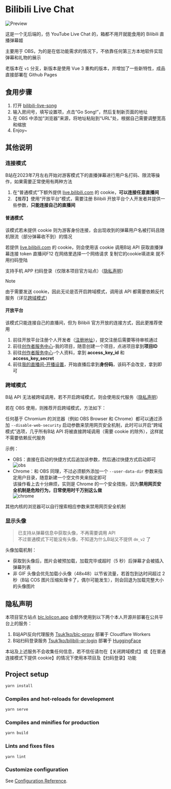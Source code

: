 # Bilibili Live Chat

![Preview](https://i.loli.net/2020/06/20/vXuZKCq396co2HO.gif)

这是一个无后端的，仿 YouTube Live Chat 的，箱都不用开就能食用的 Bilibili 直播弹幕姬

主要用于 OBS，为的是在低功能需求的情况下，不依靠任何第三方本地软件实现弹幕和礼物的展示

老版本在 `v1` 分支，新版本是使用 Vue 3 重构的版本，并增加了一些新特性，成品直接部署在 Github Pages

## 食用步骤

1. 打开 [bilibili-live-song](https://xian2023.github.io/bilibili-live-song/)
2. 输入房间号，填写设置项，点击“Go Song!”，然后复制新页面的地址
3. 在 OBS 中添加“浏览器”来源，将地址粘贴到“URL”处，根据自己需要调整宽高和缩放
4. Enjoy~

## 其他说明

### 连接模式

B站在2023年7月左右开始对游客模式下的直播弹幕进行用户名打码、限流等操作，如果需要正常使用有两种方法

1. 在“普通模式”下额外提供 [live.bilibili.com](https://live.bilibili.com/) 的 cookie，**可以连接任意直播间**
2. 【推荐】使用“开放平台”模式，需要注册 Bilibili 开放平台个人开发者并提供一些参数，**只能连接自己的直播间**

#### 普通模式

该模式若未提供 cookie 则为游客身份连接，会出现收到的弹幕用户名被打码且随机限流（部分弹幕收不到）的情况

若提供 [live.bilibili.com](https://live.bilibili.com/) 的 cookie，则会使用该 cookie 调用B站 API 获取直播弹幕连接 token
直播间F12 在网络里选择一个网络请求 复制它的cookie填进来 就不用扫码登陆

支持手机 APP 扫码登录（仅限本项目官方站点）（[隐私声明](#隐私声明)）

> [!NOTE]  
> 由于需要发送 cookie，因此无论是否开启跨域模式，调用该 API 都需要依赖反代服务（详见[跨域模式](#跨域模式)）

#### 开放平台

该模式只能连接自己的直播间，但为 Bilibili 官方开放的连接方式，因此更推荐使用

1. 前往开放平台注册个人开发者（[注册地址](https://open-live.bilibili.com/open-register-form/personal)），提交注册后需要等待审核通过
2. 前往[创作者服务中心](https://open-live.bilibili.com/open-manage)-我的项目，随意创建一个项目，点进项目拿到**项目ID**
3. 前往[创作者服务中心](https://open-live.bilibili.com/open-manage)-个人资料，拿到 **access_key_id** 和 **access_key_secret**
4. 前往[我的直播间-开播设置](https://link.bilibili.com/p/center/index/#/my-room/start-live)，开始直播后拿到**身份码**，该码不会改变，拿到即可

### 跨域模式

B站 API 无法被跨域调用，若不开启跨域模式，则会使用反代服务（[隐私声明](#隐私声明)）

若在 OBS 使用，则推荐开启跨域模式，方法如下：

任何基于 Chromium 的浏览器（例如 OBS Browser 和 Chrome）都可以通过添加 `--disable-web-security` 启动参数来禁用网页安全机制，此时可以开启“跨域模式”选项，几乎所有B站 API 将被直接跨域调用（需要 cookie 的除外），这样就不需要依赖反代服务

示例：

- OBS：直接在启动的快捷方式后追加该参数，然后通过快捷方式启动即可  
  ![obs](https://i.loli.net/2020/06/20/QkXOfoTalnpAvt3.png)
- Chrome：和 OBS 同理，不过必须额外添加一个  `--user-data-dir` 参数来指定用户目录，随意新建一个空文件夹来指定即可  
  该操作看上去十分麻烦，实则是 Chrome 的一个安全措施，因为**禁用网页安全机制是危险行为，日常使用时千万别这么做**  
  ![chrome](https://s2.loli.net/2023/09/24/KL8UkX93p2ZdYSe.png)

其他内核的浏览器可以自行搜索相应参数来禁用网页安全机制

### 显示头像

> 已支持从弹幕信息中获取头像，不再需要调用 API  
> 不过普通模式下可能没有头像，不知道为什么B站又不提供 `dm_v2` 了

头像加载机制：

- 获取到头像后，图片会被预加载，加载完毕或超时（5 秒）后弹幕才会被插入弹幕列表
- 非 GIF 头像会优先加载小头像（48x48）以节省流量，若首包到达时间超过 2 秒（B站 COS 图片压缩处理卡了，偶尔可能发生），则会回退为加载完整大小的头像图片

## 隐私声明

本项目官方站点 [blc.lolicon.app](https://blc.lolicon.app/) 会额外使用到以下两个本人开源并部署在公共平台上的服务：

1. B站API反向代理服务 [Tsuk1ko/blc-proxy](https://github.com/Tsuk1ko/blc-proxy) 部署于 Cloudflare Workers
2. B站扫码登录服务 [Tsuk1ko/bilibili-qr-login](https://github.com/Tsuk1ko/bilibili-qr-login) 部署于 [HuggingFace](https://huggingface.co/spaces/Mashir0/bilibili-qr-login)

本站及上述服务不会收集任何信息，若不信任请勿在【关闭跨域模式】或【在普通连接模式下提供 cookie】的情况下使用本项目及【扫码登录】功能

## Project setup

```bash
yarn install
```

### Compiles and hot-reloads for development

```bash
yarn serve
```

### Compiles and minifies for production

```bash
yarn build
```

### Lints and fixes files

```bash
yarn lint
```

### Customize configuration

See [Configuration Reference](https://cli.vuejs.org/config/).
